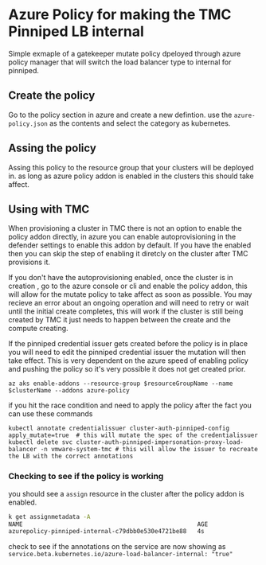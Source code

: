 # Azure Policy for making the TMC Pinniped LB internal

Simple exmaple of a gatekeeper mutate policy dpeloyed through azure policy manager that will switch the load balancer type to internal for pinniped. 


## Create the policy
Go to the policy section in azure and create a new defintion. use the `azure-policy.json` as the contents and select the category as kubernetes.

## Assing the policy

Assing this policy to the resource group that your clusters will be deployed in. as long as azure policy addon is enabled in the clusters this should take affect. 

## Using with TMC

When provisioning a cluster in TMC there is not an option to enable the policy addon directly, in azure you can enable autoprovisioning in the defender settings to enable this addon by default. If you have the enabled then you can skip the step of enabling it diretcly on the cluster after TMC provisions it.

If you don't have the autoprovisioning enabled, once the cluster is in creation , go to the azure console or cli and enable the policy addon, this will allow for the mutate policy to take affect as soon as possible. You may recieve an error about an ongoing operation and will need to retry or wait until the initial create completes, this will work if the cluster is still being created by TMC it just needs to happen between the create and the compute creating. 

If the pinniped credential issuer gets created before the policy is in place you will need to edit the pinniped credential issuer the mutation will then take effect. This is very dependent on the azure speed of enabling policy and pushing the policy so it's very possible it does not get created prior. 

`az aks enable-addons --resource-group $resourceGroupName --name $clusterName --addons azure-policy`

if you hit the race condition and need to apply the policy after the fact you can use these commands

```
kubectl annotate credentialissuer cluster-auth-pinniped-config apply_mutate=true  # this will mutate the spec of the credentialissuer
kubectl delete svc cluster-auth-pinniped-impersonation-proxy-load-balancer -n vmware-system-tmc # this will allow the issuer to recreate the LB with the correct annotations
```

### Checking to see if the policy is working

you should see a `assign` resource in the cluster after the policy addon is enabled.

```bash
k get assignmetadata -A                            
NAME                                                 AGE
azurepolicy-pinniped-internal-c79dbb0e530e4721be88   4s
```

check to see if the annotations on the service are now showing as `service.beta.kubernetes.io/azure-load-balancer-internal: "true"`
